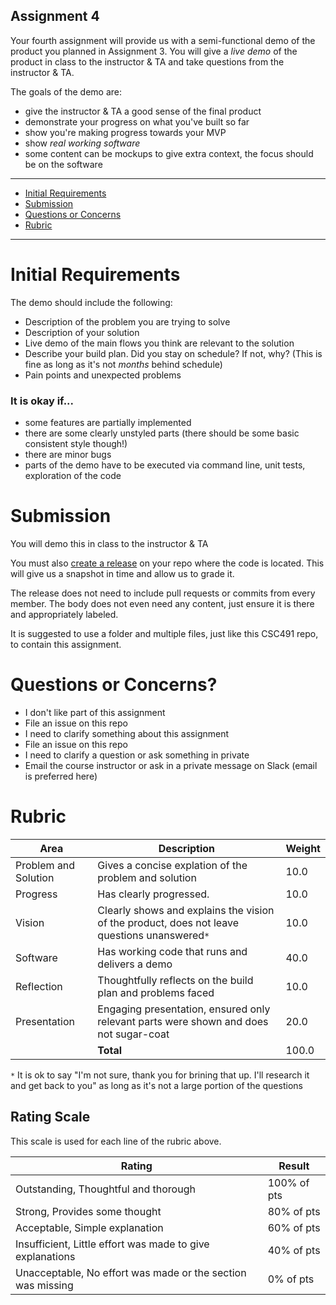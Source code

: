 Assignment 4
---

Your fourth assignment will provide us with a semi-functional demo of the product you planned in Assignment 3. You will give a *live demo* of the product in class to the instructor & TA and take questions from the instructor & TA.

The goals of the demo are:

- give the instructor & TA a good sense of the final product
- demonstrate your progress on what you've built so far
- show you're making progress towards your MVP
- show *real working software*
- some content can be mockups to give extra context, the focus should be on the software

---

- [Initial Requirements](#initial-requirements)
- [Submission](#submission)
- [Questions or Concerns](#questions-or-concerns)
- [Rubric](#rubric)

---

# Initial Requirements

The demo should include the following:

- Description of the problem you are trying to solve
- Description of your solution
- Live demo of the main flows you think are relevant to the solution
- Describe your build plan. Did you stay on schedule? If not, why? (This is fine as long as it's not _months_ behind schedule)
- Pain points and unexpected problems

### It is okay if...

- some features are partially implemented
- there are some clearly unstyled parts (there should be some basic consistent style though!)
- there are minor bugs
- parts of the demo have to be executed via command line, unit tests, exploration of the code

# Submission

You will demo this in class to the instructor & TA

You must also [create a release](https://help.github.com/en/articles/creating-releases) on your repo where the code is located.
This will give us a snapshot in time and allow us to grade it.

The release does not need to include pull requests or commits from every member. The body does not even need any content, just ensure it is there and appropriately labeled.

It is suggested to use a folder and multiple files, just like this CSC491 repo, to contain this assignment.

# Questions or Concerns?

- I don't like part of this assignment
 - File an issue on this repo
- I need to clarify something about this assignment
 - File an issue on this repo
- I need to clarify a question or ask something in private
 - Email the course instructor or ask in a private message on Slack (email is preferred here)

# Rubric
 
| Area | Description| Weight |
| --- | --- | --- |
| Problem and Solution | Gives a concise explation of the problem and solution | 10.0 |
| Progress | Has clearly progressed. | 10.0 |
| Vision | Clearly shows and explains the vision of the product, does not leave questions unanswered`*` | 10.0 |
| Software | Has working code that runs and delivers a demo | 40.0 |
| Reflection | Thoughtfully reflects on the build plan and problems faced | 10.0 |
| Presentation | Engaging presentation, ensured only relevant parts were shown and does not sugar-coat | 20.0 |
| | **Total** | 100.0 |

`*` It is ok to say "I'm not sure, thank you for brining that up. I'll research it and get back to you" as long as it's not a large portion of the questions

## Rating Scale

This scale is used for each line of the rubric above.

| Rating | Result |
| --- | --- |
| Outstanding, Thoughtful and thorough | 100% of pts | 
| Strong, Provides some thought | 80% of pts |
| Acceptable, Simple explanation | 60% of pts |
| Insufficient, Little effort was made to give explanations | 40% of pts |
| Unacceptable, No effort was made or the section was missing | 0% of pts |

